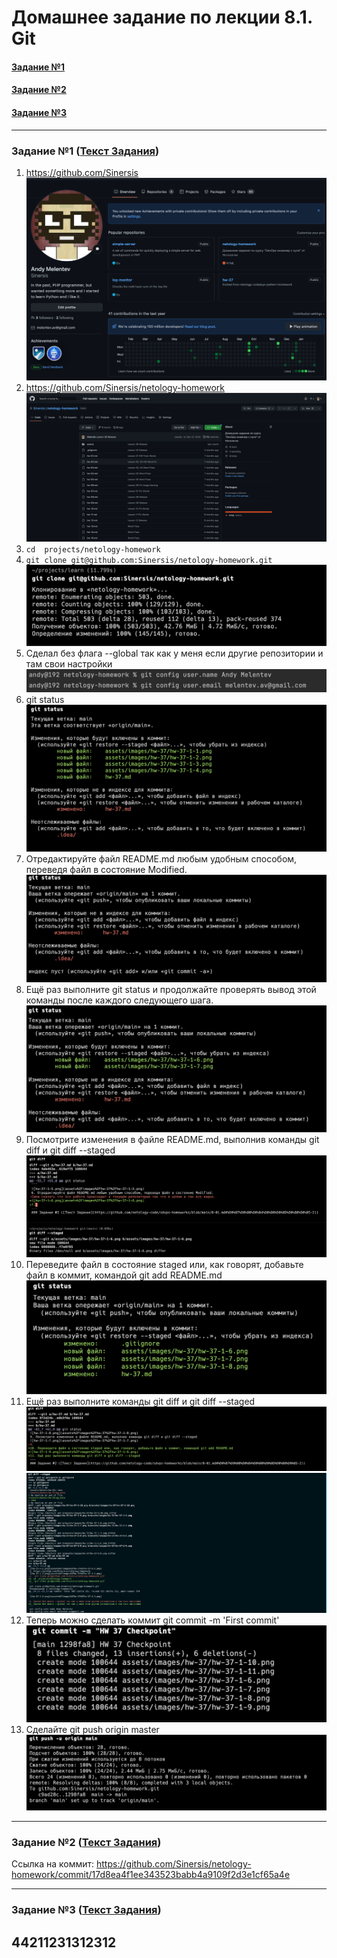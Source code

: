 # Домашнее задание по лекции 8.1. Git

#### [Задание №1](#задание-1-текст-задания)
#### [Задание №2](#задание-2-текст-задания)
#### [Задание №3](#задание-3-текст-задания)

---
### Задание №1 ([Текст Задания](https://github.com/netology-code/sdvps-homeworks/blob/main/8-01.md#%D0%B7%D0%B0%D0%B4%D0%B0%D0%BD%D0%B8%D0%B5-1))

1. https://github.com/Sinersis
![hw-37-1-1.png](assets%2Fimages%2Fhw-37%2Fhw-37-1-1.png)
2. https://github.com/Sinersis/netology-homework
![hw-37-1-2.png](assets%2Fimages%2Fhw-37%2Fhw-37-1-2.png)
3. `cd  projects/netology-homework`
4. `git clone git@github.com:Sinersis/netology-homework.git`
![hw-37-1-3.png](assets%2Fimages%2Fhw-37%2Fhw-37-1-3.png)
5. Сделал без флага --global так как у меня если другие репозитории и там свои настройки
![hw-37-1-4.png](assets%2Fimages%2Fhw-37%2Fhw-37-1-4.png)
6. git status
![hw-37-1-5.png](assets%2Fimages%2Fhw-37%2Fhw-37-1-5.png)
7. Отредактируйте файл README.md любым удобным способом, переведя файл в состояние Modified.
![hw-37-1-6.png](assets%2Fimages%2Fhw-37%2Fhw-37-1-6.png)
8. Ещё раз выполните git status и продолжайте проверять вывод этой команды после каждого следующего шага.
![hw-37-1-8.png](assets%2Fimages%2Fhw-37%2Fhw-37-1-8.png)
9. Посмотрите изменения в файле README.md, выполнив команды git diff и git diff --staged
![hw-37-1-7.png](assets%2Fimages%2Fhw-37%2Fhw-37-1-7.png)
10. Переведите файл в состояние staged или, как говорят, добавьте файл в коммит, командой git add README.md
![hw-37-1-9.png](assets%2Fimages%2Fhw-37%2Fhw-37-1-9.png)
11. Ещё раз выполните команды git diff и git diff --staged
![hw-37-1-10.png](assets%2Fimages%2Fhw-37%2Fhw-37-1-10.png)
![hw-37-1-11.png](assets%2Fimages%2Fhw-37%2Fhw-37-1-11.png)
12. Теперь можно сделать коммит git commit -m 'First commit'
![hw-37-1-12.png](assets%2Fimages%2Fhw-37%2Fhw-37-1-12.png)
13. Сделайте git push origin master
![hw-37-1-13.png](assets%2Fimages%2Fhw-37%2Fhw-37-1-13.png)
---
### Задание №2 ([Текст Задания](https://github.com/netology-code/sdvps-homeworks/blob/main/8-01.md#%D0%B7%D0%B0%D0%B4%D0%B0%D0%BD%D0%B8%D0%B5-2))
Ссылка на коммит: https://github.com/Sinersis/netology-homework/commit/17d8ea4f1ee343523babb4a9109f2d3e1cf65a4e

---
### Задание №3 ([Текст Задания](https://github.com/netology-code/sdvps-homeworks/blob/main/8-01.md#%D0%B7%D0%B0%D0%B4%D0%B0%D0%BD%D0%B8%D0%B5-3))
44211231312312
---